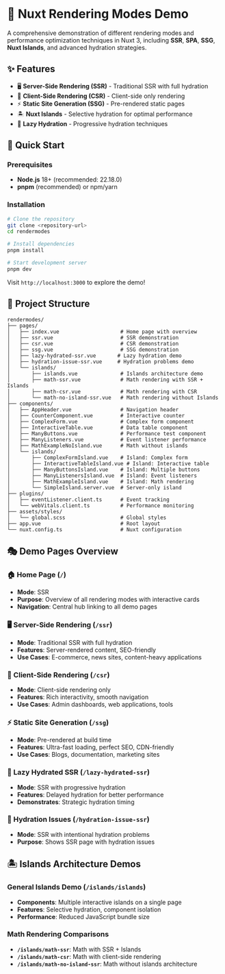 # 🚀 Nuxt Rendering Modes Demo

A comprehensive demonstration of different rendering modes and performance optimization techniques in Nuxt 3, including **SSR**, **SPA**, **SSG**, **Nuxt Islands**, and advanced hydration strategies.

## ✨ Features

- 🖥️ **Server-Side Rendering (SSR)** - Traditional SSR with full hydration
- 📱 **Client-Side Rendering (CSR)** - Client-side only rendering
- ⚡ **Static Site Generation (SSG)** - Pre-rendered static pages
- 🏝️ **Nuxt Islands** - Selective hydration for optimal performance
- 🔄 **Lazy Hydration** - Progressive hydration techniques

## 🚀 Quick Start

### Prerequisites

- **Node.js** 18+ (recommended: 22.18.0)
- **pnpm** (recommended) or npm/yarn

### Installation

```bash
# Clone the repository
git clone <repository-url>
cd rendermodes

# Install dependencies
pnpm install

# Start development server
pnpm dev
```

Visit `http://localhost:3000` to explore the demo!

## 📁 Project Structure

```
rendermodes/
├── pages/
│   ├── index.vue                    # Home page with overview
│   ├── ssr.vue                      # SSR demonstration
│   ├── csr.vue                      # CSR demonstration
│   ├── ssg.vue                      # SSG demonstration
│   ├── lazy-hydrated-ssr.vue       # Lazy hydration demo
│   ├── hydration-issue-ssr.vue     # Hydration problems demo
│   └── islands/
│       ├── islands.vue              # Islands architecture demo
│       ├── math-ssr.vue             # Math rendering with SSR + Islands
│       ├── math-csr.vue             # Math rendering with CSR
│       └── math-no-island-ssr.vue   # Math rendering without Islands
├── components/
│   ├── AppHeader.vue                # Navigation header
│   ├── CounterComponent.vue         # Interactive counter
│   ├── ComplexForm.vue              # Complex form component
│   ├── InteractiveTable.vue         # Data table component
│   ├── ManyButtons.vue              # Performance test component
│   ├── ManyListeners.vue            # Event listener performance
│   ├── MathExampleNoIsland.vue      # Math without islands
│   └── islands/
│       ├── ComplexFormIsland.vue    # Island: Complex form
│       ├── InteractiveTableIsland.vue # Island: Interactive table
│       ├── ManyButtonsIsland.vue    # Island: Multiple buttons
│       ├── ManyListenersIsland.vue  # Island: Event listeners
│       ├── MathExampleIsland.vue    # Island: Math rendering
│       └── SimpleIsland.server.vue  # Server-only island
├── plugins/
│   ├── eventListener.client.ts      # Event tracking
│   └── webVitals.client.ts          # Performance monitoring
├── assets/styles/
│   └── global.scss                  # Global styles
├── app.vue                          # Root layout
└── nuxt.config.ts                   # Nuxt configuration
```

## 🎭 Demo Pages Overview

### 🏠 Home Page (`/`)
- **Mode**: SSR
- **Purpose**: Overview of all rendering modes with interactive cards
- **Navigation**: Central hub linking to all demo pages

### 🖥️ Server-Side Rendering (`/ssr`)
- **Mode**: Traditional SSR with full hydration
- **Features**: Server-rendered content, SEO-friendly
- **Use Cases**: E-commerce, news sites, content-heavy applications

### 📱 Client-Side Rendering (`/csr`)
- **Mode**: Client-side rendering only
- **Features**: Rich interactivity, smooth navigation
- **Use Cases**: Admin dashboards, web applications, tools

### ⚡ Static Site Generation (`/ssg`)
- **Mode**: Pre-rendered at build time
- **Features**: Ultra-fast loading, perfect SEO, CDN-friendly
- **Use Cases**: Blogs, documentation, marketing sites

### 🔄 Lazy Hydrated SSR (`/lazy-hydrated-ssr`)
- **Mode**: SSR with progressive hydration
- **Features**: Delayed hydration for better performance
- **Demonstrates**: Strategic hydration timing

### 🚨 Hydration Issues (`/hydration-issue-ssr`)
- **Mode**: SSR with intentional hydration problems
- **Purpose**: Shows SSR page with hydration issues

## 🏝️ Islands Architecture Demos

### General Islands Demo (`/islands/islands`)
- **Components**: Multiple interactive islands on a single page
- **Features**: Selective hydration, component isolation
- **Performance**: Reduced JavaScript bundle size

### Math Rendering Comparisons
- **`/islands/math-ssr`**: Math with SSR + Islands
- **`/islands/math-csr`**: Math with client-side rendering
- **`/islands/math-no-island-ssr`**: Math without islands architecture
